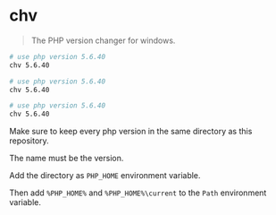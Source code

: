 # chv

> The PHP version changer
for windows.

```bash
# use php version 5.6.40
chv 5.6.40

# use php version 5.6.40
chv 5.6.40

# use php version 5.6.40
chv 5.6.40

```

Make sure to keep every php version in the same directory as this repository.

The name must be the version.

Add the directory as `PHP_HOME` environment variable.

Then add `%PHP_HOME%` and `%PHP_HOME%\current` to the `Path` environment variable.

